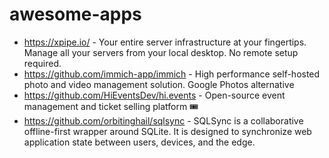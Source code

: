 # awesome-apps

- https://xpipe.io/ - Your entire server infrastructure at your fingertips. Manage all your servers from your local desktop. No remote setup required.
- https://github.com/immich-app/immich - High performance self-hosted photo and video management solution. Google Photos alternative
- https://github.com/HiEventsDev/hi.events - Open-source event management and ticket selling platform 🎟️
- https://github.com/orbitinghail/sqlsync - SQLSync is a collaborative offline-first wrapper around SQLite. It is designed to synchronize web application state between users, devices, and the edge.
